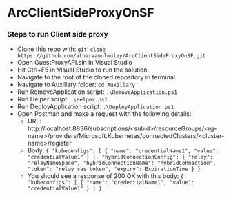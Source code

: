 # ArcClientSideProxyOnSF

### Steps to run Client side proxy
- Clone this repo with: 
`git clone https://github.com/atharvamulmuley/ArcClientSideProxyOnSF.git`
- Open GuestProxyAPI.sln in Visual Studio
- Hit Ctrl+F5 in Visual Studio to run the solution.
- Navigate to the root of the cloned repository in terminal
- Navigate to Auxillary folder:
`cd Auxillary`
- Run RemoveApplication script:
`.\RemoveApplication.ps1`
- Run Helper script:
`.\Helper.ps1`
- Run DeployApplication script:
`.\DeployApplication.ps1`
- Open Postman and make a request with the following details:
  - URL: http://localhost:8836/subscriptions/<subid\>/resourceGroups/\<rg-name\>/providers/Microsoft.Kubernetes/connectedClusters/\<cluster-name\>/register
  - Body: 
    `{
    "kubeconfigs": [
      {
        "name": "credentialName1",
        "value": "credentialValue1"
      }
    ],
    "hybridConnectionConfig": {
        "relay": "relayNameSpace",
        "hybridConnectionName": "hybridConnection",
        "token": "relay sas token",
        "expiry": ExpirationTime
    }
}`
  - You should see a response of 200 OK with this body:
    `{
  "kubeconfigs": [
    {
      "name": "credentialName1",
      "value": "credentialValue1"
    }
  ]
}`



